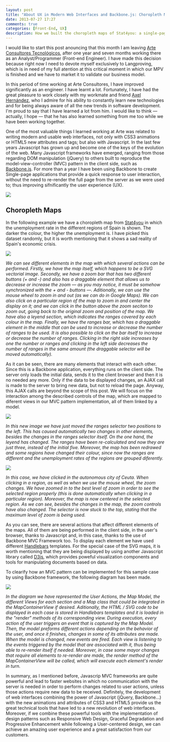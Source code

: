 ```yaml
---
layout: post
title: "About UX in Modern Web Interfaces and Backbone.js: Choropleth Maps"
date: 2013-07-27 17:27
comments: true
categories: [Front-End, UX]
description: How we built the choropleth maps of Stat4you: a single-page Backbone.js app that provides a quick response to user interaction, improving user experience.
---
```

<p>I would like to start this post anouncing that this month I am leaving <a href="http://www.arte-consultores.com">Arte Consultores Tecnológicos</a>, after one year and seven months working there as an Analyst/Programmer (Front-end Engineer). I have made this decision because right now I need to devote myself exclusively to Langproving, which is in need of my full atention at this critical moment in which our MPV is finished and we have to market it to validate our business model.</p>

<p>In this period of time working at Arte Consultores, I have improved significantly as an engineer. I have learnt a lot. Fortunately, I have had the great pleasure to work closely with my workmate and friend <a href="http://www.axelhzf.com">Axel Hernández</a>, who I admire for his ability to constantly learn new technologies and for being always aware of all the new trends in software development. I'm proud to say that I have learned a lot from him. I would like to think — actually, I hope — that he has also learned something from me too while we have been working together.</p>

<p>One of the most valuable things I learned working at Arte was related to writing modern and usable web interfaces, not only with CSS3 animations or HTML5 new attributes and tags; but also with Javascript. In the last few years Javascript has grown up and become one of the keys of the evolution of the web. Many Javascript frameworks have emerged, ranging from those regarding DOM manipulation (jQuery) to others built to reproduce the model-view-controller (MVC) pattern in the client side, such as <a href="http://www.backbonejs.org">Backbone.js</a>. For more than a year I have been using Backbone to create Single-page applications that provide a quick response to user interaction, without the need to re-render the full page from the server as we were used to; thus improving sifnificantly the user experience (UX).</p>

<img src="/images/js_html_css.png" />

<!-- More -->

<h2>Choropleth Maps</h2>

<p>In the following example we have a choropleth map from <a href="http://www.stat4you.com">Stat4you</a> in which the unemployment rate in the different regions of Spain is shown. The darker the colour, the higher the unemployment is. I have picked this dataset randomly, but it is worth mentioning that it shows a sad reality of Spain's economic crisis.</p>

<img src="/images/maps_initial.png" />
<p><em>We can see different elements in the map with which several actions can be performed. Firstly, we have the map itself, which happens to be a SVG vectorial image. Secondly, we have a zoom bar that has two different buttons (+ and -) and also has a draggable element that allows us to decrease or increase the zoom — as you may notice, it must be somehow synchronized with the + and - buttons —. Aditionally, we can use the mouse wheel to zoom in and out (as we can do in Google Maps). We can also click on a particular region of the map to zoom in and center the display on it; and we can click in the button above the zoom seciton to zoom out, going back to the original zoom and position of the map. We have also a leyend section, which indicates the ranges covered by each colour in the map. Finally, we have the ranges bar, which has a draggable element in the middle that can be used to increase or decrease the number of ranges to be used. It is also possible to click on the bar itself to increase or decrease the number of ranges. Clicking in the right side increases by one the number or ranges and clicking in the left side decreases the number of ranges in the same amount (the draggable selector will be moved automatically).</em></p>

<p>As it can be seen, there are many elements that interact with each other. Since this is a Backbone application, everything runs on the client side. The server only loads the initial data, sends it to the client browser and then it is no needed any more. Only if the data to be displayed changes, an AJAX call is made to the server to bring new data, but not to reload the page. Anyway, this AJAX calls are beyond the scope of this post. We will focus on the interaction among the described controls of the map, which are mapped to diferent views in our MVC pattern implementation, all of them linked by a model.</p>

<img src="/images/maps_initial_ranges.png" />
<p><em>In this new image we have just moved the ranges selector two positions to the left. This has caused automatically two changes in other elements, besides the changes in the ranges selector itself. On the one hand, the leyend has changed. The ranges have been re-calculated and now they are just three, instead of the initial five. Moreover, the map has been redrawed and some regions have changed their colour, since now the ranges are different and the unemployment rates of the regions are grouped diferently.</em></p>

<img src="/images/maps_initial_clickzoom.png" />
<p><em>In this case, we have clicked in the autonomous city of Ceuta. When clicking in a region, as well as when we use the mouse wheel, the zoom changes. We have zoomed in to the best level of zoom in order to see the selected region properly (this is done automatically when clicking in a particular region). Moreover, the map is now centered in the selected region. As we can see, besides the changes in the map, the zoom controls have also changed. The selector is now stuck to the top, stating that the maximum level of zoom is being used.</em></p>

<p>As you can see, there are several actions that affect different elements of the maps. All of them are being performed in the client side, in the user's browser, thanks to Javascript and, in this case, thanks to the use of Backbone MVC Framework too. To display each element we have used different <a href="http://www.handlebars.com">Handlebars</a> templates. For the special case of the SVG maps, it is worth mentioning that they are being displayed by using another Javascript library called <a href="http://www.d3js.org">D3js</a>, which provides poweful visualization components and tools for manipulating documents based on data.</p>

<p>To clearify how an MVC pattern can be implemented for this sample case by using Backbone framework, the following diagram has been made.</p>

<img src="/images/maps_mvc_sinplified.png" />
<p><em>In the diagram we have represented the User Actions, the Map Model, the different Views for each section and a Map class that could be integrated in the MapContainerView if desired. Aditionally, the HTML / SVG code to be displayed in each case is stored in Handlebars templates and it is loaded in the "render" methods of its corresponding view. During execution, every action of the user triggers an event that is captured by the Map Model. Then, the model preforms different actions depending on the behavior of the user, and once it finishes, changes in some of its attributes are made. When the model is changed, new events are fired. Each view is listening to the events triggered by the model that are associated with it, thus being able to re-render itself if needed. Moreover, in case some mayor changes that require all elements to re-render are made, the render method of the MapContainerView will be called, which will execute each element's render in turn.</em></p>

<p>In summary, as I mentioned before, Javascrip MVC frameworks are quite powerful and lead to faster websites in which no communication with the server is needed in order to perform changes related to user actions, unless those actions require new data to be received. Definitely, the development of web interfaces combining the power of Javascript (jQuery, Backbone...) with the new animations and attributes of CSS3 and HTML5 provide us the great technical tools that have led to a new revolution of web interfaces. Moreover, if we combine these powerful tools with the implementation of design patterns such as Responsive Web Design, Graceful Degradation and Progressive Enhancement while following a User-centered design, we can achieve an amazing user experience and a great satisfaction from our customers.</p>
